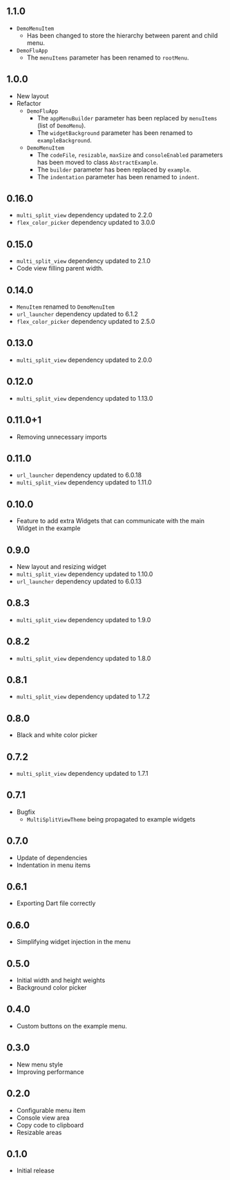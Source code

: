 ## 1.1.0

* `DemoMenuItem`
  * Has been changed to store the hierarchy between parent and child menu.
* `DemoFluApp`  
  * The `menuItems` parameter has been renamed to `rootMenu`.

## 1.0.0

* New layout
* Refactor
    * `DemoFluApp`
        * The `appMenuBuilder` parameter has been replaced by `menuItems` (list of `DemoMenu`).
        * The `widgetBackground` parameter has been renamed to `exampleBackground`.
    * `DemoMenuItem`
        * The `codeFile`, `resizable`, `maxSize` and `consoleEnabled` parameters has been moved to
          class `AbstractExample`.
        * The `builder` parameter has been replaced by `example`.
        * The `indentation` parameter has been renamed to `indent`.

## 0.16.0

* `multi_split_view` dependency updated to 2.2.0
* `flex_color_picker` dependency updated to 3.0.0

## 0.15.0

* `multi_split_view` dependency updated to 2.1.0
* Code view filling parent width.

## 0.14.0

* `MenuItem` renamed to `DemoMenuItem`
* `url_launcher` dependency updated to 6.1.2
* `flex_color_picker` dependency updated to 2.5.0

## 0.13.0

* `multi_split_view` dependency updated to 2.0.0

## 0.12.0

* `multi_split_view` dependency updated to 1.13.0

## 0.11.0+1

* Removing unnecessary imports

## 0.11.0

* `url_launcher` dependency updated to 6.0.18
* `multi_split_view` dependency updated to 1.11.0

## 0.10.0

* Feature to add extra Widgets that can communicate with the main Widget in the example

## 0.9.0

* New layout and resizing widget
* `multi_split_view` dependency updated to 1.10.0
* `url_launcher` dependency updated to 6.0.13

## 0.8.3

* `multi_split_view` dependency updated to 1.9.0

## 0.8.2

* `multi_split_view` dependency updated to 1.8.0

## 0.8.1

* `multi_split_view` dependency updated to 1.7.2

## 0.8.0

* Black and white color picker

## 0.7.2

* `multi_split_view` dependency updated to 1.7.1

## 0.7.1

* Bugfix
    * `MultiSplitViewTheme` being propagated to example widgets

## 0.7.0

* Update of dependencies
* Indentation in menu items

## 0.6.1

* Exporting Dart file correctly

## 0.6.0

* Simplifying widget injection in the menu

## 0.5.0

* Initial width and height weights
* Background color picker

## 0.4.0

* Custom buttons on the example menu.

## 0.3.0

* New menu style
* Improving performance

## 0.2.0

* Configurable menu item
* Console view area
* Copy code to clipboard
* Resizable areas

## 0.1.0

* Initial release
